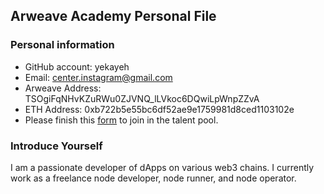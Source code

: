 ## Arweave Academy Personal File

### Personal information

- GitHub account: yekayeh
- Email: center.instagram@gmail.com
- Arweave Address: TSOgiFqNHvKZuRWu0ZJVNQ_lLVkoc6DQwiLpWnpZZvA
- ETH Address: 0xb722b5e55bc6df52ae9e1759981d8ced1103102e
- Please finish this [form](https://docs.google.com/forms/d/e/1FAIpQLSfWA5fIIcBgmRppm3jNz5vmf9Mai_QMVil-2pO4r7YKn_Zhtw/viewform?usp=sf_link) to join in the talent pool.

### Introduce Yourself
I am a passionate developer of dApps on various web3 chains. I currently work as a freelance node developer, node runner, and node operator.


